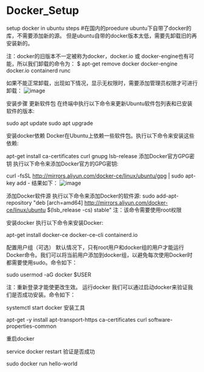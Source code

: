 # Docker_Setup
setup docker in ubuntu steps
#在国内的proedure
ubuntu下自带了docker的库，不需要添加新的源。
但是ubuntu自带的docker版本太低，需要先卸载旧的再安装新的。

注：docker的旧版本不一定被称为docker，docker.io 或 docker-engine也有可能，所以我们卸载的命令为：
$ apt-get remove docker docker-engine docker.io containerd runc

如果不能正常卸载，出现如下情况，显示无权限时，需要添加管理员权限才可进行卸载：
![image](https://github.com/user-attachments/assets/2e7fe544-7c30-49c9-b32c-8eb3c9a9ab96)

安装步骤
更新软件包
在终端中执行以下命令来更新Ubuntu软件包列表和已安装软件的版本:

sudo apt update
sudo apt upgrade

安装docker依赖
Docker在Ubuntu上依赖一些软件包。执行以下命令来安装这些依赖:

apt-get install ca-certificates curl gnupg lsb-release
添加Docker官方GPG密钥
执行以下命令来添加Docker官方的GPG密钥:

curl -fsSL http://mirrors.aliyun.com/docker-ce/linux/ubuntu/gpg | sudo apt-key add -
结果如下：
![image](https://github.com/user-attachments/assets/6f9592f3-7008-4435-9c1d-ae23f7df1e17)

添加Docker软件源
执行以下命令来添加Docker的软件源:
sudo add-apt-repository "deb [arch=amd64] http://mirrors.aliyun.com/docker-ce/linux/ubuntu $(lsb_release -cs) stable"
注：该命令需要使用root权限

安装docker
执行以下命令来安装Docker:

apt-get install docker-ce docker-ce-cli containerd.io

配置用户组（可选）
默认情况下，只有root用户和docker组的用户才能运行Docker命令。我们可以将当前用户添加到docker组，以避免每次使用Docker时都需要使用sudo。命令如下：

sudo usermod -aG docker $USER

注：重新登录才能使更改生效。
运行docker
我们可以通过启动docker来验证我们是否成功安装。命令如下：

systemctl start docker
安装工具

apt-get -y install apt-transport-https ca-certificates curl software-properties-common

重启docker

service docker restart
验证是否成功

sudo docker run hello-world




